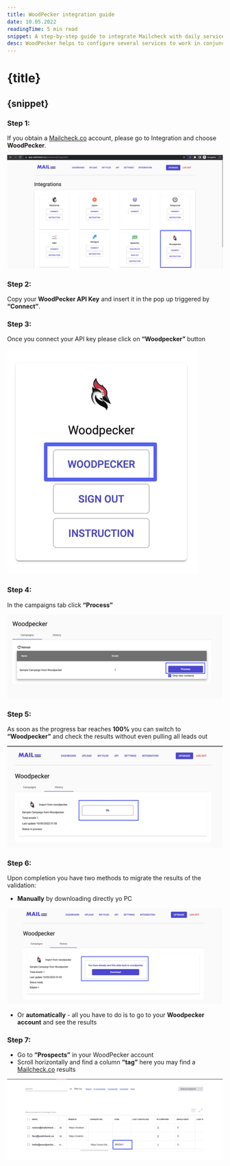 ```yaml
---
title: WoodPecker integration guide
date: 10.05.2022
readingTime: 5 min read
snippet: A step-by-step guide to integrate Mailcheck with daily services using WoodPecker
desc: WoodPecker helps to configure several services to work in conjunction with Mailcheck.
---
```


# **{title}**

## {snippet}

### Step 1:

If you obtain a [Mailcheck.co](https://mailcheck.co/) account, please go to Integration and choose **WoodPecker**.

![choose WoodPecker](./step-1.jpg)

### Step 2:

Copy your **WoodPecker API Key** and insert it in the pop up triggered by **“Connect”**.

### Step 3:

Once you connect your API key please click on **“Woodpecker”** button

![Woodpecker button](./step-3.jpg)

### Step 4:

In the campaigns tab click **“Process”**

![Process on campaigns](./step-4.jpg)

### Step 5:

As soon as the progress bar reaches **100%** you can switch to **“Woodpecker”** and check the results without even pulling all leads out

![choose google account](./step-5.jpg)

### Step 6:

Upon completion you have two methods to migrate the results of the validation:
  - **Manually** by downloading directly yo PC
 
![choose a spreadsheet you require for the validation](./step-6.jpg)
  - Or **automatically** - all you have to do is to go to your **Woodpecker account** and see the results


### Step 7:

 - Go to **“Prospects”** in your WoodPecker account
 - Scroll horizontally and find a column **“tag”** here you may find a [Mailcheck.co](https://mailcheck.co/) results

![test your zap trigger](./step-7.jpg)

